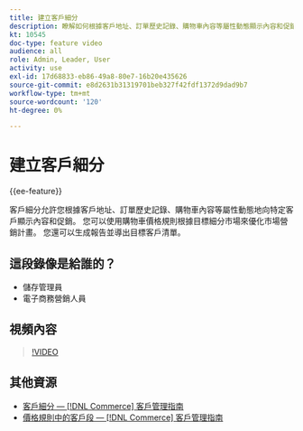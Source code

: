 ```yaml
---
title: 建立客戶細分
description: 瞭解如何根據客戶地址、訂單歷史記錄、購物車內容等屬性動態顯示內容和促銷給特定客戶。
kt: 10545
doc-type: feature video
audience: all
role: Admin, Leader, User
activity: use
exl-id: 17d68833-eb86-49a8-80e7-16b20e435626
source-git-commit: e8d2631b31319701beb327f42fdf1372d9dad9b7
workflow-type: tm+mt
source-wordcount: '120'
ht-degree: 0%

---
```


# 建立客戶細分

{{ee-feature}}

客戶細分允許您根據客戶地址、訂單歷史記錄、購物車內容等屬性動態地向特定客戶顯示內容和促銷。 您可以使用購物車價格規則根據目標細分市場來優化市場營銷計畫。 您還可以生成報告並導出目標客戶清單。

## 這段錄像是給誰的？

- 儲存管理員
- 電子商務營銷人員

## 視頻內容

>[!VIDEO](https://video.tv.adobe.com/v/343659?quality=12&learn=on)

## 其他資源

- [客戶細分 —  [!DNL Commerce] 客戶管理指南](https://experienceleague.adobe.com/docs/commerce-admin/customers/customers-menu/customer-segments.html)
- [價格規則中的客戶段 —  [!DNL Commerce] 客戶管理指南](https://experienceleague.adobe.com/docs/commerce-admin/customers/segments/customer-segment-price-rule.html)
